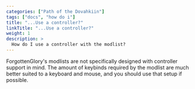 ```yaml
---
categories: ["Path of the Dovahkiin"]
tags: ["docs", "how do i"] 
title: "...Use a controller?"
linkTitle: "...Use a controller?"
weight: 1
description: >
  How do I use a controller with the modlist?
---
```


ForgottenGlory's modlists are not specifically designed with controller support in mind. The amount of keybinds required by the modlist are much better suited to a keyboard and mouse, and you should use that setup if possible. 